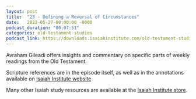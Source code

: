 ```yaml
---
layout: post
title:  "23 - Defining a Reversal of Circumstances"
date:   2022-05-27-00:00:00 -0000
podcast_duration: "00:07:51"
categories: old-testament-studies
podcast_link: https://downloads.isaiahinstitute.com/old-testament-studies/II-OT-23.mp3
---
```

Avraham Gileadi offers insights and commentary on specific parts of weekly readings from the Old Testament.

Scripture references are in the episode itself, as well as in the annotations available on [Isaiah Institute website](https://isaiahinstitute.com/studies-in-the-old-testament/)

Many other Isaiah study resources are available at the [Isaiah Institute store](https://isaiahinstitute.com/store/).